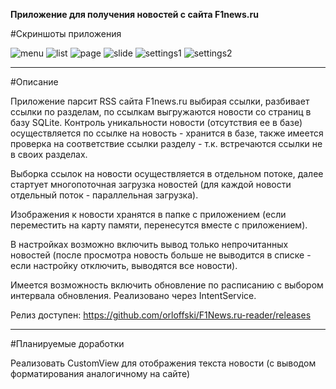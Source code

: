 <b>Приложение для получения новостей с сайта F1news.ru</b>

#Скриншоты приложения

![menu](https://cloud.githubusercontent.com/assets/12079742/20441352/27f71628-add5-11e6-8d70-018fbb10b310.png)
![list](https://cloud.githubusercontent.com/assets/12079742/20441048/cb00249c-add3-11e6-91b6-77e331cb0450.png)
![page](https://cloud.githubusercontent.com/assets/12079742/20441064/dc9953b8-add3-11e6-9a34-dad4546ee4db.png)
![slide](https://cloud.githubusercontent.com/assets/12079742/20441607/45d8249c-add6-11e6-8792-bf0720320651.png)
![settings1](https://cloud.githubusercontent.com/assets/12079742/20441075/e6d610f0-add3-11e6-84b8-0546f70b83cd.png)
![settings2](https://cloud.githubusercontent.com/assets/12079742/20441080/efd3399e-add3-11e6-92aa-9e5140e94dcc.png)

***
#Описание

Приложение парсит RSS сайта F1news.ru выбирая ссылки, разбивает ссылки по разделам, по ссылкам выгружаются новости со страниц в базу SQLite. Контроль уникальности новости (отсутствия ее в базе) осуществляется по ссылке на новость - хранится в базе, также имеется проверка на соответствие ссылки разделу - т.к. встречаются ссылки не в своих разделах. 

Выборка ссылок на новости осуществляется в отдельном потоке, далее стартует многопоточная загрузка новостей (для каждой новости отдельный поток - параллельная загрузка). 

Изображения к новости хранятся в папке с приложением (если переместить на карту памяти, перенесутся вместе с приложением). 

В настройках возможно включить вывод только непрочитанных новостей (после просмотра новость больше не выводится в списке - если настройку отключить, выводятся все новости).

Имеется возможность включить обновление по расписанию с выбором интервала обновления. Реализовано через IntentService.

Релиз доступен: https://github.com/orloffski/F1News.ru-reader/releases
***
#Планируемые доработки

Реализовать CustomView для отображения текста новости (с выводом форматирования аналогичному на сайте)
